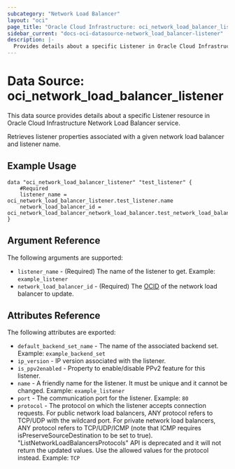 ```yaml
---
subcategory: "Network Load Balancer"
layout: "oci"
page_title: "Oracle Cloud Infrastructure: oci_network_load_balancer_listener"
sidebar_current: "docs-oci-datasource-network_load_balancer-listener"
description: |-
  Provides details about a specific Listener in Oracle Cloud Infrastructure Network Load Balancer service
---
```


# Data Source: oci_network_load_balancer_listener
This data source provides details about a specific Listener resource in Oracle Cloud Infrastructure Network Load Balancer service.

Retrieves listener properties associated with a given network load balancer and listener name.

## Example Usage

```hcl
data "oci_network_load_balancer_listener" "test_listener" {
	#Required
	listener_name = oci_network_load_balancer_listener.test_listener.name
	network_load_balancer_id = oci_network_load_balancer_network_load_balancer.test_network_load_balancer.id
}
```

## Argument Reference

The following arguments are supported:

* `listener_name` - (Required) The name of the listener to get.  Example: `example_listener` 
* `network_load_balancer_id` - (Required) The [OCID](https://docs.cloud.oracle.com/iaas/Content/General/Concepts/identifiers.htm) of the network load balancer to update.


## Attributes Reference

The following attributes are exported:

* `default_backend_set_name` - The name of the associated backend set.  Example: `example_backend_set` 
* `ip_version` - IP version associated with the listener.
* `is_ppv2enabled` - Property to enable/disable PPv2 feature for this listener.
* `name` - A friendly name for the listener. It must be unique and it cannot be changed.  Example: `example_listener` 
* `port` - The communication port for the listener.  Example: `80` 
* `protocol` - The protocol on which the listener accepts connection requests. For public network load balancers, ANY protocol refers to TCP/UDP with the wildcard port. For private network load balancers, ANY protocol refers to TCP/UDP/ICMP (note that ICMP requires isPreserveSourceDestination to be set to true). "ListNetworkLoadBalancersProtocols" API is deprecated and it will not return the updated values. Use the allowed values for the protocol instead.  Example: `TCP` 

